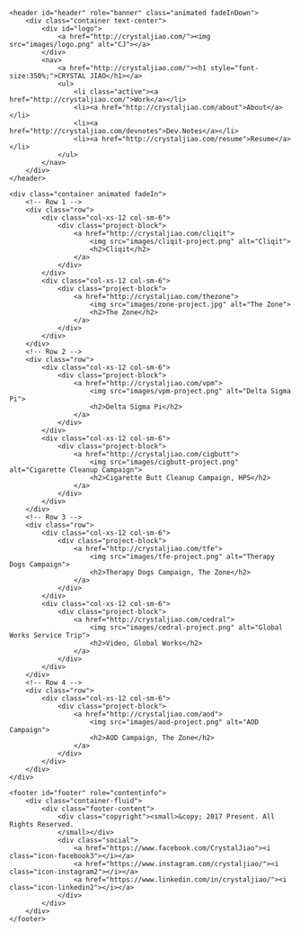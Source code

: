 <!DOCTYPE html>
<html class="no-js">

<!-- Basic Page Info
–––––––––––––––––––––––––––––––––––––––––––––––––– -->
<head>
<meta charset="utf-8">
<meta http-equiv="X-UA-Compatible" content="IE=edge">
<title>Crystal Jiao</title>
<meta name="viewport" content="width=device-width, initial-scale=1">
<meta name="viewport" content="width=device-width, initial-scale=1">
<meta name="description" content="Crystal Jiao Portfolio" />
<meta name="keywords" content="Crystal, Jiao, student, portfolio, designer" />
<meta name="author" content="Crystal Jiao" />

<!-- Facebook and Twitter integration
–––––––––––––––––––––––––––––––––––––––––––––––––– -->
<meta property="og:title" content=""/>
<meta property="og:image" content=""/>
<meta property="og:url" content=""/>
<meta property="og:site_name" content=""/>
<meta property="og:description" content=""/>
<meta name="twitter:title" content="" />
<meta name="twitter:image" content="" />
<meta name="twitter:url" content="" />
<meta name="twitter:card" content="" />

<!-- Favicon
–––––––––––––––––––––––––––––––––––––––––––––––––– -->
<link rel="shortcut icon" type="image/png" href="/favicon.png">

<!-- Fonts
–––––––––––––––––––––––––––––––––––––––––––––––––– -->
<link href='https://fonts.googleapis.com/css?family=Roboto:400,100,300,700,900' rel='stylesheet' type='text/css'>
<link href="https://fonts.googleapis.com/css?family=Roboto+Slab:300,400,700" rel="stylesheet">
<link href="https://fonts.googleapis.com/css?family=Open+Sans:300,400,600,700" rel="stylesheet">

<!-- CSS
–––––––––––––––––––––––––––––––––––––––––––––––––– -->
<!-- Animate.css -->
<link rel="stylesheet" href="css/animate.css">
<!-- Icomoon Icon Fonts-->
<link rel="stylesheet" href="css/icomoon.css">
<!-- Bootstrap  -->
<link rel="stylesheet" href="css/bootstrap.css">
<!-- Superfish -->
<link rel="stylesheet" href="css/superfish.css">
<!-- Flexslider  -->
<link rel="stylesheet" href="css/flexslider.css">
<!-- Styling -->
<link rel="stylesheet" href="css/style.css">

<!-- Modernizr JS -->
<script src="js/modernizr-2.6.2.min.js"></script>

<!-- Google Analytics
–––––––––––––––––––––––––––––––––––––––––––––––––– -->
<script>
	(function(i,s,o,g,r,a,m){i['GoogleAnalyticsObject']=r;i[r]=i[r]||function(){
  	(i[r].q=i[r].q||[]).push(arguments)},i[r].l=1*new Date();a=s.createElement(o),
  	m=s.getElementsByTagName(o)[0];a.async=1;a.src=g;m.parentNode.insertBefore(a,m)
  	})(window,document,'script','https://www.google-analytics.com/analytics.js','ga');

  	ga('create', 'UA-72791318-1', 'auto');
  	ga('send', 'pageview');

</script>

<!-- Loader Page jQuery
–––––––––––––––––––––––––––––––––––––––––––––––––– -->
<!--<script src="http://ajax.googleapis.com/ajax/libs/jquery/1.5.2/jquery.min.js"></script>
<script src="http://cdnjs.cloudflare.com/ajax/libs/modernizr/2.8.2/modernizr.js"></script>
<script>
$(window).load(function() {
	$(".loader").fadeOut("slow");;
	// setTimeout(function(){
	// 	$('.loader').fadeOut('slow', function () {
	// 	});
	// }, 1500);
});
</script> -->

</head>

<body>

<!-- Loader -->
<!-- <div class="loader"></div> -->

<!-- Header
–––––––––––––––––––––––––––––––––––––––––––––––––– -->
	<header id="header" role="banner" class="animated fadeInDown">
		<div class="container text-center">
			<div id="logo">
				<a href="http://crystaljiao.com/"><img src="images/logo.png" alt="CJ"></a>
			</div>
			<nav>
				<a href="http://crystaljiao.com/"><h1 style="font-size:350%;">CRYSTAL JIAO</h1></a>
				<ul>
					<li class="active"><a href="http://crystaljiao.com/">Work</a></li>
					<li><a href="http://crystaljiao.com/about">About</a></li>
					<li><a href="http://crystaljiao.com/devnotes">Dev.Notes</a></li>
					<li><a href="http://crystaljiao.com/resume">Resume</a></li>
				</ul>
			</nav>
		</div>
	</header>

<!-- Page Content
–––––––––––––––––––––––––––––––––––––––––––––––––– -->
	<div class="container animated fadeIn">
		<!-- Row 1 -->
		<div class="row">
			<div class="col-xs-12 col-sm-6">
				<div class="project-block">
					<a href="http://crystaljiao.com/cliqit">
						<img src="images/cliqit-project.png" alt="Cliqit">
						<h2>Cliqit</h2>
					</a>
				</div>
			</div>
			<div class="col-xs-12 col-sm-6">
				<div class="project-block">
					<a href="http://crystaljiao.com/thezone">
						<img src="images/zone-project.jpg" alt="The Zone">
						<h2>The Zone</h2>
					</a>
				</div>
			</div>
		</div>
		<!-- Row 2 -->
		<div class="row">
			<div class="col-xs-12 col-sm-6">
				<div class="project-block">
					<a href="http://crystaljiao.com/vpm">
						<img src="images/vpm-project.png" alt="Delta Sigma Pi">
						<h2>Delta Sigma Pi</h2>
					</a>
				</div>
			</div>
			<div class="col-xs-12 col-sm-6">
				<div class="project-block">
					<a href="http://crystaljiao.com/cigbutt">
						<img src="images/cigbutt-project.png" alt="Cigarette Cleanup Campaign">
						<h2>Cigarette Butt Cleanup Campaign, HPS</h2>
					</a>
				</div>
			</div>
		</div>
		<!-- Row 3 -->
		<div class="row">
			<div class="col-xs-12 col-sm-6">
				<div class="project-block">
					<a href="http://crystaljiao.com/tfe">
						<img src="images/tfe-project.png" alt="Therapy Dogs Campaign">
						<h2>Therapy Dogs Campaign, The Zone</h2>
					</a>
				</div>
			</div>
			<div class="col-xs-12 col-sm-6">
				<div class="project-block">
					<a href="http://crystaljiao.com/cedral">
						<img src="images/cedral-project.png" alt="Global Works Service Trip">
						<h2>Video, Global Works</h2>
					</a>
				</div>
			</div>
		</div>
		<!-- Row 4 -->
		<div class="row">
			<div class="col-xs-12 col-sm-6">
				<div class="project-block">
					<a href="http://crystaljiao.com/aod">
						<img src="images/aod-project.png" alt="AOD Campaign">
						<h2>AOD Campaign, The Zone</h2>
					</a>
				</div>
			</div>
		</div>
	</div>


<!-- Footer
–––––––––––––––––––––––––––––––––––––––––––––––––– -->
	<footer id="footer" role="contentinfo">
		<div class="container-fluid">
			<div class="footer-content">
				<div class="copyright"><small>&copy; 2017 Present. All Rights Reserved.
				</small></div>
				<div class="social">
					<a href="https://www.facebook.com/CrystalJiao"><i class="icon-facebook3"></i></a>
					<a href="https://www.instagram.com/crystaljiao/"><i class="icon-instagram2"></i></a>
					<a href="https://www.linkedin.com/in/crystaljiao/"><i class="icon-linkedin2"></i></a>
				</div>
			</div>
		</div>
	</footer>

<!-- Script
–––––––––––––––––––––––––––––––––––––––––––––––––– -->
<!-- jQuery -->
<script src="js/jquery.min.js"></script>
<!-- Bootstrap -->
<script src="js/bootstrap.min.js"></script>
<!-- masonry -->
<script src="js/jquery.masonry.min.js"></script>
<!-- MAIN JS -->
<script src="js/main.js"></script>

</body>
</html>
